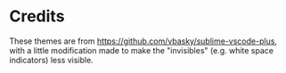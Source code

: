 # Credits

These themes are from https://github.com/vbasky/sublime-vscode-plus, with a little modification made to make the "invisibles" (e.g. white space indicators) less visible.